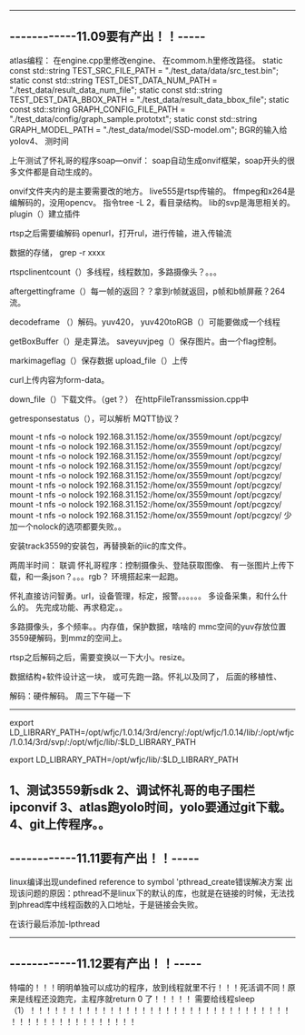 ---------------------------------
------------11.09要有产出！！-----
---------------------------------

atlas编程：
在engine.cpp里修改engine、
在commom.h里修改路径。
static const std::string TEST_SRC_FILE_PATH =
        "./test_data/data/src_test.bin";
static const std::string TEST_DEST_DATA_NUM_PATH =
        "./test_data/result_data_num_file";
static const std::string TEST_DEST_DATA_BBOX_PATH =
        "./test_data/result_data_bbox_file";
static const std::string GRAPH_CONFIG_FILE_PATH =
        "./test_data/config/graph_sample.prototxt";
static const std::string GRAPH_MODEL_PATH =
        "./test_data/model/SSD-model.om";
BGR的输入给yolov4、
测时间

上午测试了怀礼哥的程序soap—onvif：
soap自动生成onvif框架，soap开头的很多文件都是自动生成的。

onvif文件夹内的是主要需要改的地方。
live555是rtsp传输的。
ffmpeg和x264是编解码的，没用opencv。
指令tree -L 2，看目录结构。
lib的svp是海思相关的。
plugin（）建立插件

rtsp之后需要编解码
openurl，打开rul，进行传输，进入传输流

数据的存储，
grep -r xxxx

rtspclinentcount（）多线程，线程数加，多路摄像头？。。。

aftergettingframe（）每一帧的返回？？拿到r帧就返回，p帧和b帧屏蔽？264流。

decodeframe （）解码。yuv420，
yuv420toRGB（）可能要做成一个线程

getBoxBuffer（）是走算法。
saveyuvjpeg（）保存图片。由一个flag控制。

markimageflag（）保存数据
upload_file（）上传

curl上传内容为form-data。

down_file（）下载文件。（get？）
在httpFileTranssmission.cpp中

getresponsestatus（），可以解析
MQTT协议？

mount -t nfs -o nolock 192.168.31.152:/home/ox/3559mount /opt/pcgzcy/
mount -t nfs -o nolock 192.168.31.152:/home/ox/3559mount /opt/pcgzcy/
mount -t nfs -o nolock 192.168.31.152:/home/ox/3559mount /opt/pcgzcy/
mount -t nfs -o nolock 192.168.31.152:/home/ox/3559mount /opt/pcgzcy/
mount -t nfs -o nolock 192.168.31.152:/home/ox/3559mount /opt/pcgzcy/
mount -t nfs -o nolock 192.168.31.152:/home/ox/3559mount /opt/pcgzcy/
mount -t nfs -o nolock 192.168.31.152:/home/ox/3559mount /opt/pcgzcy/
mount -t nfs -o nolock 192.168.31.152:/home/ox/3559mount /opt/pcgzcy/
mount -t nfs -o nolock 192.168.31.152:/home/ox/3559mount /opt/pcgzcy/
少加一个nolock的选项都要失败。。

安装track3559的安装包，再替换新的iic的库文件。

两周半时间：
联调
怀礼哥程序：控制摄像头、登陆获取图像、
有一张图片上传下载，和一条json？。。。rgb？
环境搭起来一起跑。

怀礼直接访问智勇。url，设备管理，标定，报警。。。。。。
多设备采集，和什么什么的。
先完成功能、再求稳定。。

多路摄像头，多个频率。。内存值，保护数据，啥啥的
mmc空间的yuv存放位置
3559硬解码，到mmz的空间上。

rtsp之后解码之后，需要变换以一下大小。resize。

数据结构+软件设计这一块，
或可先跑一路。怀礼以及同了，
后面的移植性、

解码：硬件解码。
周三下午碰一下

--------------------
export LD_LIBRARY_PATH=/opt/wfjc/1.0.14/3rd/encry/:/opt/wfjc/1.0.14/lib/:/opt/wfjc/1.0.14/3rd/svp/:/opt/wfjc/lib/:$LD_LIBRARY_PATH

export LD_LIBRARY_PATH=/opt/wfjc/lib/:$LD_LIBRARY_PATH

1、测试3559新sdk
2、调试怀礼哥的电子围栏ipconvif
3、atlas跑yolo时间，yolo要通过git下载。
4、git上传程序。。
---------------------------------
------------11.11要有产出！！-----
---------------------------------
linux编译出现undefined reference to symbol 'pthread_create错误解决方案
出现该问题的原因：pthread不是linux下的默认的库，也就是在链接的时候，无法找到phread库中线程函数的入口地址，于是链接会失败。

在该行最后添加-lpthread

---------------------------------
------------11.12要有产出！！-----
---------------------------------

特喵的！！！明明单独可以成功的程序，放到线程就里不行！！！死活调不同！原来是线程还没跑完，主程序就return 0 了！！！！！
需要给线程sleep（1）！！！！！！！！！！！！！！！！！！！！！！！！！！！！！！！！！！！！！！！！！！！！！！！！！










